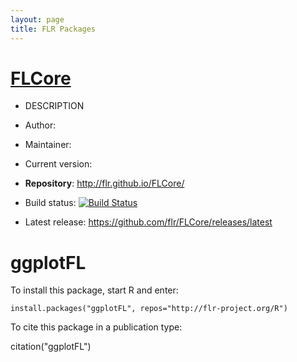 ```yaml
---
layout: page
title: FLR Packages
---
```


# [FLCore](http://flr-project.org/FLCore)

- DESCRIPTION
- Author:
- Maintainer:
- Current version:

- **Repository**: <http://flr.github.io/FLCore/>
- Build status: [![Build Status](https://travis-ci.org/flr/FLCore.svg?branch=master)](https://travis-ci.org/flr/ggplotFL)

- Latest release: <https://github.com/flr/FLCore/releases/latest>

# ggplotFL

To install this package, start R and enter:

	install.packages("ggplotFL", repos="http://flr-project.org/R")

To cite this package in a publication type:

  citation("ggplotFL")

